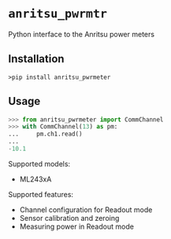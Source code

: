 # `anritsu_pwrmtr`
Python interface to the Anritsu power meters

## Installation
```windows
>pip install anritsu_pwrmeter
```  

## Usage

```python
>>> from anritsu_pwrmeter import CommChannel
>>> with CommChannel(13) as pm:
...     pm.ch1.read()
...
-10.1
```  

Supported models:
- ML243xA

Supported features:
- Channel configuration for Readout mode
- Sensor calibration and zeroing
- Measuring power in Readout mode